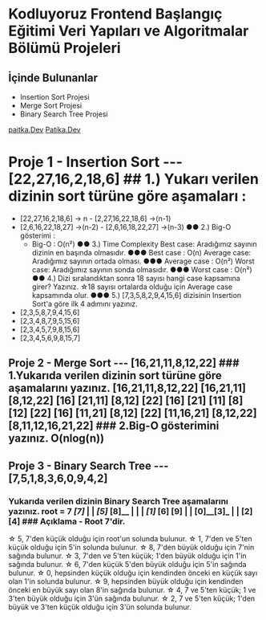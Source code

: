 # Kodluyoruz Frontend Başlangıç Eğitimi Veri Yapıları ve Algoritmalar Bölümü Projeleri 
## İçinde Bulunanlar
 - Insertion Sort Projesi 
- Merge Sort Projesi 
- Binary Search Tree Projesi

[paitka.Dev](https://app.patika.dev/)
[Patika.Dev](https://www.patika.dev/tr)
  

# Proje 1 - Insertion Sort ---  [22,27,16,2,18,6]  ## 1.) Yukarı verilen dizinin sort türüne göre aşamaları :
 - [22,27,16,2,18,6] -> n - [2,27,16,22,18,6] ->(n-1)
 - [2,6,16,22,18,27] ->(n-2) - [2,6,16,18,22,27] ->(n-3) 
●● 2.) Big-O gösterimi : 
   - Big-O : O(n²) 
●● 3.) Time Complexity Best case: Aradığımız sayının dizinin en başında olmasıdır. 
●●● Best case : O(n) Average case: Aradığımız sayının ortada olması. 
●●● Average case : O(n²) Worst case: Aradığımız sayının sonda olmasıdır. 
●●● Worst case : O(n²) 
●● 4.) Dizi sıralandıktan sonra 18 sayısı hangi case kapsamına girer? Yazınız. 
☆18 sayısı ortalarda olduğu için Average case kapsamında olur. 
●●● 5.) [7,3,5,8,2,9,4,15,6] dizisinin Insertion Sort'a göre ilk 4 adımını yazınız. 
- [2,3,5,8,7,9,4,15,6] 
- [2,3,4,8,7,9,5,15,6] 
- [2,3,4,5,7,9,8,15,6] 
- [2,3,4,5,6,9,8,15,7]



## Proje 2 - Merge Sort ---  [16,21,11,8,12,22]  ### 1.Yukarıda verilen dizinin sort türüne göre aşamalarını yazınız. [16,21,11,8,12,22] [16,21,11] [8,12,22] [16] [21,11] [8,12] [22] [16] [21] [11] [8] [12] [22] [16] [11,21] [8,12] [22] [11,16,21] [8,12,22] [8,11,12,16,21,22] ### 2.Big-O gösterimini yazınız. O(nlog(n))





## Proje 3 - Binary Search Tree ---  [7,5,1,8,3,6,0,9,4,2] 
 
### Yukarıda verilen dizinin Binary Search Tree aşamalarını yazınız. root = 7 ___[7]___ | | _[5]_ [8]__ | | | _[1]_ [6] [9] | | [0]__[3]_ | | [2] [4] ### Açıklama - Root 7'dir. 
☆ 5, 7'den küçük olduğu için root'un solunda bulunur. 
☆  1, 7'den ve 5'ten küçük olduğu için 5'in solunda bulunur. 
☆  8, 7'den büyük olduğu için 7'nin sağında bulunur. 
☆  3, 7'den ve 5'ten küçük; 1'den büyük olduğu için 1'in sağında bulunur. 
☆  6, 7'den küçük 5'den büyük olduğu için 5'in sağında bulunur.
 ☆  0, hepsinden küçük olduğu için kendinden önceki en küçük sayı olan 1'in solunda bulunur. 
☆ 9, hepsinden büyük olduğu için kendinden önceki en büyük sayı olan 8'in sağında bulunur. 
☆ 4, 7 ve 5'ten küçük; 1 ve 3'ten büyük olduğu için 3'ün sağında bulunur. 
☆ 2, 7 ve 5'ten küçük; 1'den büyük ve 3'ten küçük olduğu için 3'ün solunda bulunur.
